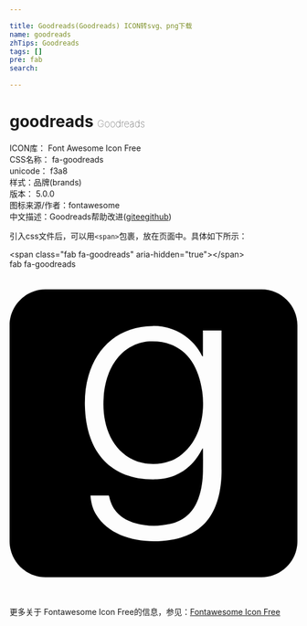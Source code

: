 ```yaml
---

title: Goodreads(Goodreads) ICON转svg、png下载
name: goodreads
zhTips: Goodreads
tags: []
pre: fab
search: 

---
```


# goodreads  <small style="font-size: 60%;font-weight: 100">Goodreads</small>


<div class="detail-page">
<p>
<span>
ICON库：
<span class="badge-secondary badge">Font Awesome Icon Free</span> 
</span>
<br/>
<span>
CSS名称：
<span class="badge-secondary badge">fa-goodreads</span> 
</span>
<br/>
<span>
unicode：
<span class="badge-secondary badge">f3a8</span> 
<copy-btn content='f3a8' btn-title=""></copy-btn>
<copy-btn :content='String.fromCodePoint(parseInt("f3a8", 16))' btn-title="复制U"></copy-btn>
</span><br/><span>样式：<span class="badge-light badge">品牌(brands)</span></span>
<br/>
<span>
版本：
<span class="badge-secondary badge">5.0.0</span> 
</span>
<br/>
<span>图标来源/作者：<span class="badge-light badge">fontawesome</span></span> 
<br/>
<span class="zh-detail">中文描述：<span class="badge-primary badge">Goodreads</span><span class="help-link"><span>帮助改进</span>(<a href="https://gitee.com/liuwave/icon-helper/edit/master/json/fontawesome/brands/goodreads.json" target="_blank" rel="noopener noreferrer">gitee</a><a href="https://github.com/liuwave/icon-helper/edit/master/json/fontawesome/brands/goodreads.json" target="_blank" rel="noopener noreferrer">github</a></span>)</span><br/>
</p>
</div>
<div class="alert alert-dark">
  <i class="fab fa-goodreads fa-xs"></i>
  <i class="fab fa-goodreads fa-sm"></i>
  <i class="fab fa-goodreads fa-lg"></i>
  <i class="fab fa-goodreads fa-2x"></i>
  <i class="fab fa-goodreads fa-3x"></i>
  <i class="fab fa-goodreads fa-5x"></i>
  <i class="fab fa-goodreads fa-7x"></i>
</div>
<div>
  <p>引入css文件后，可以用<code>&lt;span&gt;</code>包裹，放在页面中。具体如下所示：    
  </p>
  <div class="alert alert-primary" style="font-size: 14px">
    &lt;span class="fab fa-goodreads" aria-hidden="true"&gt;&lt;/span&gt;
    <copy-btn content='<span class="fab fa-goodreads" aria-hidden="true"></span>'></copy-btn>
  </div>
  <div class="alert alert-secondary">
    <i class="fab fa-goodreads"
    style="font-size: 24px"
    aria-hidden="true"></i> fab fa-goodreads
    <copy-btn content="fab fa-goodreads" btn-title="复制图标名称"></copy-btn>
  </div>
</div>
<div id="svg" class="svg-wrap">
<svg xmlns="http://www.w3.org/2000/svg" viewBox="0 0 448 512"><path d="M299.9 191.2c5.1 37.3-4.7 79-35.9 100.7-22.3 15.5-52.8 14.1-70.8 5.7-37.1-17.3-49.5-58.6-46.8-97.2 4.3-60.9 40.9-87.9 75.3-87.5 46.9-.2 71.8 31.8 78.2 78.3zM448 88v336c0 30.9-25.1 56-56 56H56c-30.9 0-56-25.1-56-56V88c0-30.9 25.1-56 56-56h336c30.9 0 56 25.1 56 56zM330 313.2s-.1-34-.1-217.3h-29v40.3c-.8.3-1.2-.5-1.6-1.2-9.6-20.7-35.9-46.3-76-46-51.9.4-87.2 31.2-100.6 77.8-4.3 14.9-5.8 30.1-5.5 45.6 1.7 77.9 45.1 117.8 112.4 115.2 28.9-1.1 54.5-17 69-45.2.5-1 1.1-1.9 1.7-2.9.2.1.4.1.6.2.3 3.8.2 30.7.1 34.5-.2 14.8-2 29.5-7.2 43.5-7.8 21-22.3 34.7-44.5 39.5-17.8 3.9-35.6 3.8-53.2-1.2-21.5-6.1-36.5-19-41.1-41.8-.3-1.6-1.3-1.3-2.3-1.3h-26.8c.8 10.6 3.2 20.3 8.5 29.2 24.2 40.5 82.7 48.5 128.2 37.4 49.9-12.3 67.3-54.9 67.4-106.3z"/></svg>
</div>
<detail full-name='fa-goodreads'></detail>
    
<div><p>更多关于  Fontawesome Icon Free的信息，参见：<a target="_blank" href="https://iconhelper.cn/fontawesome.html">Fontawesome Icon Free</a>
</p></div>
